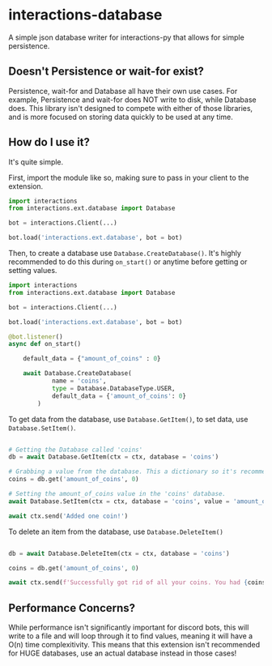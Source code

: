 # interactions-database
A simple json database writer for interactions-py that allows for simple persistence.

## Doesn't Persistence or wait-for exist?
Persistence, wait-for and Database all have their own use cases. For example, Persistence and wait-for does NOT write to disk, while Database does. This library isn't designed to compete with either of those libraries, and is more focused on storing data quickly to be used at any time.

## How do I use it?
It's quite simple.

First, import the module like so, making sure to pass in your client to the extension.
```py
import interactions
from interactions.ext.database import Database

bot = interactions.Client(...)

bot.load('interactions.ext.database', bot = bot)
```

Then, to create a database use ``Database.CreateDatabase()``. It's highly recommended to do this during ``on_start()`` or anytime before getting or setting values.
```py
import interactions
from interactions.ext.database import Database

bot = interactions.Client(...)

bot.load('interactions.ext.database', bot = bot)

@bot.listener()
async def on_start()

    default_data = {"amount_of_coins" : 0}

    await Database.CreateDatabase(
            name = 'coins',
            type = Database.DatabaseType.USER,
            default_data = {'amount_of_coins': 0}
        )
```

To get data from the database, use ``Database.GetItem()``, to set data, use ``Database.SetItem()``.

```py

# Getting the Database called 'coins'
db = await Database.GetItem(ctx = ctx, database = 'coins')

# Grabbing a value from the database. This a dictionary so it's recommended to use the get() function.
coins = db.get('amount_of_coins', 0)

# Setting the amount_of_coins value in the 'coins' database.
await Database.SetItem(ctx = ctx, database = 'coins', value = 'amount_of_coins', data = coins + 1)

await ctx.send('Added one coin!')
```

To delete an item from the database, use ``Database.DeleteItem()``

```py

db = await Database.DeleteItem(ctx = ctx, database = 'coins')

coins = db.get('amount_of_coins', 0)

await ctx.send(f'Successfully got rid of all your coins. You had {coins} amount of coins!`)

```

## Performance Concerns?
While performance isn't significantly important for discord bots, this will write to a file and will loop through it to find values, meaning it will have a O(n) time complexitivity. This means that this extension isn't recommended for HUGE databases, use an actual database instead in those cases!